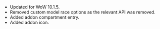 - Updated for WoW 10.1.5.
- Removed custom model race options as the relevant API was removed.
- Added addon compartment entry.
- Added addon icon.

